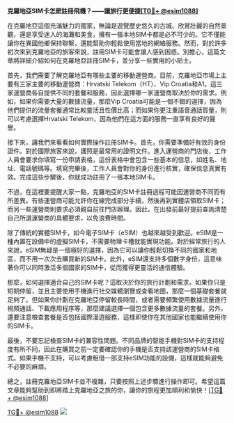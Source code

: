 **克羅地亞SIM卡怎麽註冊飛機？——讓旅行更便捷[[TG💪+ @esim1088](https://t.me/s/esim1088)]**

在克羅地亞這個充滿魅力的國家，無論是遊覽歷史悠久的古城、欣賞壯麗的自然景觀，還是享受迷人的海灘和美食，擁有一張本地SIM卡都是必不可少的。它不僅能讓你在異國他鄉保持聯繫，還能幫助你輕鬆使用當地的網絡服務。然而，對於許多初次來到克羅地亞的旅客來說，註冊SIM卡可能會讓人感到困惑。別擔心，這篇文章將詳細介紹如何在克羅地亞註冊SIM卡，並分享一些實用的小貼士。

首先，我們需要了解克羅地亞有哪些主要的移動運營商。目前，克羅地亞市場上主要有三家主要的移動運營商：Hrvatski Telekom（HT）、Vip Croatia和A1。這三家運營商各自提供不同的套餐和服務，因此選擇哪一家運營商取決於你的需求。例如，如果你需要大量的數據流量，那麼Vip Croatia可能是一個不錯的選擇，因為他們提供的流量套餐通常比較靈活且性價比高；而如果你更注重語音通話質量，則可以考慮選擇Hrvatski Telekom，因為他們在這方面的服務一直享有良好的聲譽。

接下來，讓我們來看看如何實際操作註冊SIM卡。首先，你需要準備好有效的身份證件。對於國際旅客來說，護照是最常用的證明文件。進入運營商的門店後，工作人員會要求你填寫一份申請表格，這份表格中會包含一些基本的信息，如姓名、地址、電話號碼等。填寫完畢後，工作人員會對你的身份進行核實，確保信息真實有效。完成這些步驟後，你就成功註冊了一張本地SIM卡。

不過，在這裡要提醒大家一點，克羅地亞的SIM卡註冊過程可能因運營商不同而有所差異。有些運營商可能允許你在線完成部分手續，然後再到實體店領取SIM卡；而另一些運營商則要求必須親自前往門店辦理。因此，在出發前最好提前查詢清楚自己所選運營商的具體要求，以免浪費時間。

除了傳統的實體SIM卡，如今電子SIM卡（eSIM）也越來越受到歡迎。eSIM是一種內置在設備中的虛擬SIM卡，不需要物理卡槽就能實現功能。對於經常旅行的人來說，eSIM無疑是一個極好的選擇，因為它可以讓你輕鬆切換不同的國家和地區，而不用一次次去購買新的SIM卡。此外，eSIM還支持多個數字身份，這意味著你可以同時激活多個國家的SIM卡，從而獲得更靈活的通信體驗。

那麼，如何選擇適合自己的SIM卡呢？這取決於你的旅行計劃和需求。如果你只是短期停留，並且主要使用手機進行社交媒體瀏覽或查看地圖，那麼一個基礎套餐就足夠了。但如果你計劃在克羅地亞停留較長時間，或者需要頻繁使用數據流量進行視頻通話、下載應用程序等，那麼建議選擇一個包含更多數據流量的套餐。另外，還要注意檢查套餐是否包括國際漫遊服務，這樣即使你在其他國家也能繼續使用你的SIM卡。

最後，不要忘記檢查SIM卡的兼容性問題。不同品牌的智能手機對SIM卡的支持程度有所不同，因此在購買之前一定要確認你的手機是否支持該運營商的SIM卡格式。如果手機不支持，可以考慮租借一部支持eSIM功能的設備，這樣就能夠避免不必要的麻煩。

總之，註冊克羅地亞SIM卡並不複雜，只要按照上述步驟進行操作即可。希望這篇文章能夠幫助到即將踏上克羅地亞之旅的你，讓你的旅程更加順利和愉快！[[TG💪+ @esim1088](https://t.me/s/esim1088)]

[TG💪+ @esim1088](https://t.me/s/esim1088) ![](https://i.postimg.cc/4NQfJmqS/Snipaste-2025-05-13-00-14-12.png)